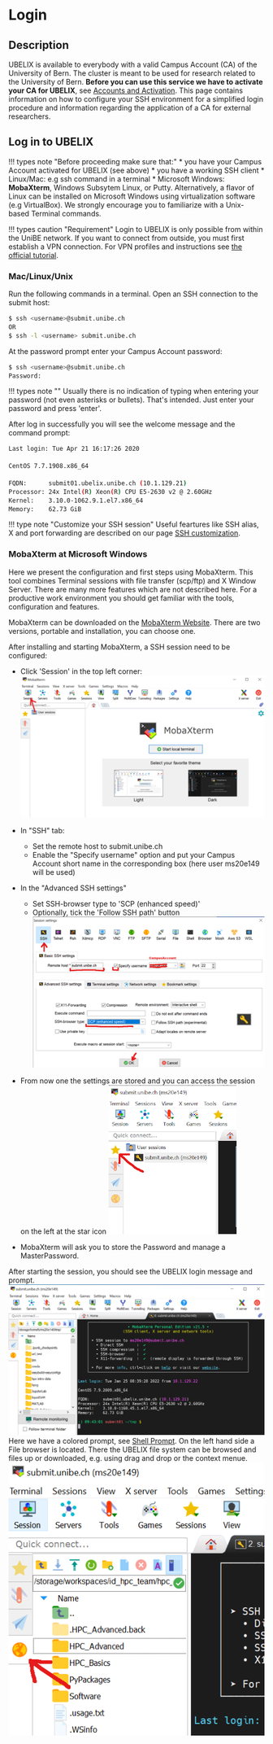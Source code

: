 # Login

## Description

UBELIX is available to everybody with a valid Campus Account (CA) of the University of Bern. The cluster is meant to be used for research related to the University of Bern. 
**Before you can use this service we have to activate your CA for UBELIX**, see [Accounts and Activation](account.md). 
This page contains information on how to configure your SSH environment for a simplified login procedure and information regarding the application of a CA for external researchers.

## Log in to UBELIX

!!! types note "Before proceeding make sure that:"
    * you have your Campus Account activated for UBELIX (see above)
    * you have a working SSH client
        * Linux/Mac: e.g ssh command in a terminal 
        * Microsoft Windows: **MobaXterm**, Windows Subsytem Linux, or Putty. Alternatively, a flavor of Linux can be installed on Microsoft Windows using virtualization software (e.g VirtualBox). We strongly encourage you to familiarize with a Unix-based Terminal commands. 
    

!!! types caution "Requirement"
    Login to UBELIX is only possible from within the UniBE network. If you want to connect from outside, you must first establish a VPN connection. For VPN profiles and instructions see [the official tutorial](http://www.unibe.ch/university/campus_and_infrastructure/rund_um_computer/internetzugang/access_to_internal_resources_via_vpn/index_eng.html).


### Mac/Linux/Unix

Run the following commands in a terminal. Open an SSH connection to the submit host:

```Bash
$ ssh <username>@submit.unibe.ch
OR
$ ssh -l <username> submit.unibe.ch
```
At the password prompt enter your Campus Account password:

```Bash
$ ssh <username>@submit.unibe.ch
Password:
```

!!! types note ""
    Usually there is no indication of typing when entering your password (not even asterisks or bullets). That's intended. Just enter your password and press 'enter'.

After log in successfully you will see the welcome message and the command prompt:

```Bash
Last login: Tue Apr 21 16:17:26 2020

CentOS 7.7.1908.x86_64

FQDN:      submit01.ubelix.unibe.ch (10.1.129.21)
Processor: 24x Intel(R) Xeon(R) CPU E5-2630 v2 @ 2.60GHz
Kernel:    3.10.0-1062.9.1.el7.x86_64
Memory:    62.73 GiB
```

!!! type note "Customize your SSH session"
    Useful feartures like SSH alias, X and port forwarding are described on our page [SSH customization](ssh-customization.md). 

### MobaXterm at Microsoft Windows

Here we present the configuration and first steps using MobaXterm. This tool combines Terminal sessions with file transfer (scp/ftp) and X Window Server. There are many more features which are not described here. For a productive work environment you should get familiar with the tools, configuration and features. 

MobaXterm can be downloaded on the [MobaXterm Website](https://mobaxterm.mobatek.net/). There are two versions, portable and installation, you can choose one.

After installing and starting MobaXterm, a SSH session need to be configured:

 * Click 'Session' in the top left corner:
 ![MobaXterm Start](../images/mobaXterm_01_start.png "MobaXterm Start")
 * In "SSH" tab:
     - Set the remote host to submit.unibe.ch
     -  Enable the "Specify username" option and put your Campus Account short name in the corresponding box (here user ms20e149 will be used)
 * In the "Advanced SSH settings"
     - Set SSH-browser type to 'SCP (enhanced speed)'
     -  Optionally, tick the 'Follow SSH path' button
![MobaXterm Config](../images/mobaXterm_02_sshConfig.png "MobaXterm Config")

* From now one the settings are stored and you can access the session on the left at the star icon
![MobaXterm Sessions](../images/mobaXterm_02b_selectSession.png "MobaXterm Sessions")

* MobaXterm will ask you to store the Password and manage a MasterPassword. 

After starting the session, you should see the UBELIX login message and prompt. 
![MobaXterm Sessions](../images/mobaXterm_03_established.png "MobaXterm Overview")
Here we have a colored prompt, see [Shell Prompt](shell.md#shell-prompt). 
On the left hand side a File browser is located. There the UBELIX file system can be browsed and files up or downloaded, e.g. using drag and drop or the context menue. 
![MobaXterm File Browser](../images/mobaXterm_04_scp.png "SCP pane")

